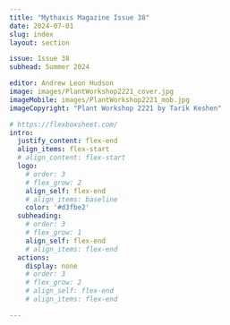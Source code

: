 ```yaml
---
title: "Mythaxis Magazine Issue 38"
date: 2024-07-01
slug: index
layout: section

issue: Issue 38
subhead: Summer 2024

editor: Andrew Leon Hudson
image: images/PlantWorkshop2221_cover.jpg
imageMobile: images/PlantWorkshop2221_mob.jpg
imageCopyright: "Plant Workshop 2221 by Tarik Keshen"

# https://flexboxsheet.com/
intro:
  justify_content: flex-end
  align_items: flex-start
  # align_content: flex-start
  logo:
    # order: 3
    # flex_grow: 2
    align_self: flex-end
    # align_items: baseline
    color: '#d3fbe2'
  subheading:
    # order: 3
    # flex_grow: 1
    align_self: flex-end
    # align_items: flex-end
  actions:
    display: none
    # order: 3
    # flex_grow: 2
    # align_self: flex-end
    # align_items: flex-end

---
```


